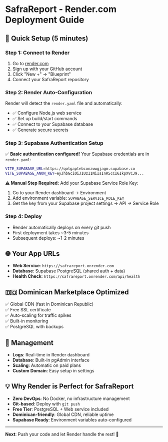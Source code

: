 # SafraReport - Render.com Deployment Guide

## 🚀 Quick Setup (5 minutes)

### Step 1: Connect to Render
1. Go to [render.com](https://render.com)
2. Sign up with your GitHub account
3. Click "New +" → "Blueprint"
4. Connect your SafraReport repository

### Step 2: Render Auto-Configuration
Render will detect the `render.yaml` file and automatically:
- ✅ Configure Node.js web service  
- ✅ Set up build/start commands
- ✅ Connect to your Supabase database
- ✅ Generate secure secrets

### Step 3: Supabase Authentication Setup
✅ **Basic authentication configured!** Your Supabase credentials are in `render.yaml`:

```bash
VITE_SUPABASE_URL=https://qolgaptebconzwwgjagm.supabase.co
VITE_SUPABASE_ANON_KEY=eyJhbGciOiJIUzI1NiIsInR5cCI6IkpXVCJ9...
```

**⚠️ Manual Step Required:** Add your Supabase Service Role Key:
1. Go to your Render dashboard → Environment
2. Add environment variable: `SUPABASE_SERVICE_ROLE_KEY`
3. Get the key from your Supabase project settings → API → Service Role

### Step 4: Deploy
- Render automatically deploys on every git push
- First deployment takes ~3-5 minutes
- Subsequent deploys: ~1-2 minutes

## 🌐 Your App URLs
- **Web Service**: `https://safrareport.onrender.com`
- **Database**: Supabase PostgreSQL (shared auth + data)
- **Health Check**: `https://safrareport.onrender.com/api/health`

## 🇩🇴 Dominican Marketplace Optimized
✅ Global CDN (fast in Dominican Republic)  
✅ Free SSL certificate  
✅ Auto-scaling for traffic spikes  
✅ Built-in monitoring  
✅ PostgreSQL with backups  

## 🔧 Management
- **Logs**: Real-time in Render dashboard
- **Database**: Built-in pgAdmin interface
- **Scaling**: Automatic on paid plans
- **Custom Domain**: Easy setup in settings

## 💡 Why Render is Perfect for SafraReport
- **Zero DevOps**: No Docker, no infrastructure management
- **Git-based**: Deploy with `git push`
- **Free Tier**: PostgreSQL + Web service included
- **Dominican-friendly**: Global CDN, reliable uptime
- **Supabase Ready**: Environment variables auto-configured

---

**Next**: Push your code and let Render handle the rest! 🎉